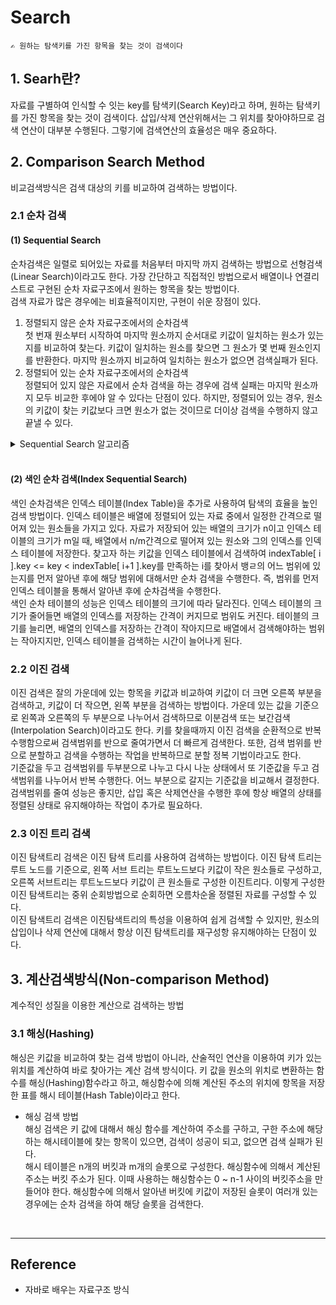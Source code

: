 # Search
    ✍️ 원하는 탐색키를 가진 항목을 찾는 것이 검색이다
## 1. Searh란?
자료를 구별하여 인식할 수 잇는 key를 탐색키(Search Key)라고 하며, 원하는 탐색키를 가진 항목을 찾는 것이 검색이다.
삽입/삭제 연산위해서는 그 위치를 찾아야하므로 검색 연산이 대부분 수행된다. 그렇기에 검색연산의 효율성은 매우 중요하다.  

## 2. Comparison Search Method
비교검색방식은 검색 대상의 키를 비교하여 검색하는 방법이다.

### 2.1 순차 검색

#### (1) Sequential Search
순차검색은 일렬로 되어있는 자료를 처음부터 마지막 까지 검색하는 방법으로 선형검색(Linear Search)이라고도 한다. 가장 간단하고 직접적인 방법으로서 배열이나 연결리스트로 구현된 순차 자료구조에서 원하는 항목을 찾는 방법이다.  
검색 자료가 많은 경우에는 비효율적이지만, 구현이 쉬운 장점이 있다.

1. 정렬되지 않은 순차 자료구조에서의 순차검색  
첫 번재 원소부터 시작하여 마지막 원소까지 순서대로 키값이 일치하는 원소가 있는지를 비교하여 찾는다. 키값이 일치하는 원소를 찾으면 그 원소가 몇 번째 원소인지를 반환한다. 마지막 원소까지 비교하여 일치하는 원소가 없으면 검색실패가 된다.
2. 정렬되어 있는 순차 자료구조에서의 순차검색  
정렬되어 있지 않은 자료에서 순차 검색을 하는 경우에 검색 실패는 마지막 원소까지 모두 비교한 후에야 알 수 있다는 단점이 있다. 하지만, 정렬되어 있는 경우, 원소의 키값이 찾는 키값보다 크면 원소가 없는 것이므로 더이상 검색을 수행하지 않고 끝낼 수 있다.

<details>
<summary>Sequential Search 알고리즘</summary>

```java
```
</details>    
<br>

#### (2) 색인 순차 검색(Index Sequential Search)   
색인 순차검색은 인덱스 테이블(Index Table)을 추가로 사용하여 탐색의 효율을 높인 검색 방법이다. 인덱스 테이블은 배열에 정렬되어 있는 자료 중에서 일정한 간격으로 떨어져 있는 원소들을 가지고 있다. 자료가 저장되어 있는 배열의 크기가 n이고 인덱스 테이블의 크기가 m일 때, 배열에서 n/m간격으로 떨어져 있는 원소와 그의 인덱스를 인덱스 테이블에 저장한다. 찾고자 하는 키값을 인덱스 테이블에서 검색하여  indexTable[ i ].key <= key < indexTable[ i+1 ].key를 만족하는 i를 찾아서 뱅ㄹ의 어느 범위에 있는지를 먼저 알아낸 후에 해당 범위에 대해서만 순차 검색을 수행한다. 즉, 범위를 먼저 인덱스 테이블을 통해서 알아낸 후에 순차검색을 수행한다.   
색인 순차 테이블의 성능은 인덱스 테이블의 크기에 따라 달라진다. 인덱스 테이블의 크기가 줄어들면 배열의 인덱스를 저장하는 간격이 커지므로 범위도 커진다. 테이블의 크기를 늘리면, 배열의 인덱스를 저장하는 간격이 작아지므로 배열에서 검색해야하는 범위는 작아지지만, 인덱스 테이블을 검색하는 시간이 늘어나게 된다.

### 2.2 이진 검색
이진 검색은 잘의 가운데에 있는 항목을 키값과 비교하여 키값이 더 크면 오른쪽 부분을 검색하고, 키값이 더 작으면, 왼쪽 부분을 검색하는 방법이다. 가운데 있는 값을 기준으로 왼쪽과 오른쪽의 두 부분으로 나누어서 검색하므로 이분검색 또는 보간검색(Interpolation Search)이라고도 한다. 키를 찾을때까지 이진 검색을 순환적으로 반복수행함으로써 검색범위를 반으로 줄여가면서 더 빠르게 검색한다. 또한, 검색 범위를 반으로 분할하고 검색을 수행하는 작업을 반복하므로 분할 정복 기법이라고도 한다.  
기준값을 두고 검색범위를 두부분으로 나누고 다시 나눈 상태에서 또 기준값을 두고 검색범위를 나누어서 반복 수행한다.  어느 부분으로 갈지는 기준값을 비교해서 결정한다. 검색범위를 줄여 성능은 좋지만, 삽입 혹은 삭제연산을 수행한 후에 항상 배열의 상태를 정렬된 상태로 유지해야하는 작업이 추가로 필요하다.

### 2.3 이진 트리 검색
이진 탐색트리 검색은 이진 탐색 트리를 사용하여 검색하는 방법이다. 이진 탐색 트리는 루트 노드를 기준으로, 왼쪽 서브 트리는 루트노드보다 키값이 작은 원소들로 구성하고, 오른쪽 서브트리는 루트노드보다 키값이 큰 원소들로 구성한 이진트리다. 이렇게 구성한 이진 탐색트리는 중위 순회방법으로 순회하면 오름차순올 정렬된 자료를 구성할 수 있다.  
이진 탐색트리 검색은 이진탐색트리의 특성을 이용하여 쉽게 검색할 수 있지만, 원소의 삽입이나 삭제 연산에 대해서 항상 이진 탐색트리를 재구성항 유지해야하는 단점이 있다.

## 3. 계산검색방식(Non-comparison Method)
계수적인 성질을 이용한 계산으로 검색하는 방법

### 3.1 해싱(Hashing)
해싱은 키값을 비교하여 찾는 검색 방법이 아니라, 산술적인 연산을 이용하여 키가 있는 위치를 계산하여 바로 찾아가는 계산 검색 방식이다. 키 값을 원소의 위치로 변환하는 함수를 해싱(Hashing)함수라고 하고, 해싱함수에 의해 계산된 주소의 위치에 항목을 저장한 표를 해시 테이블(Hash Table)이라고 한다.  

- 해싱 검색 방법  
해싱 검색은 키 값에 대해서 해싱 함수를 계산하여 주소를 구하고, 구한 주소에 해당하는 해시테이블에 찾는 항목이 있으면, 검색이 성공이 되고, 없으면 검색 실패가 된다.   
해시 테이블은 n개의 버킷과 m개의 슬롯으로 구성한다. 해싱함수에 의해서 계산된 주소는 버킷 주소가 된다. 이때 사용하는 해싱함수는 0 ~ n-1 사이의 버킷주소을 만들어야 한다. 해싱함수에 의해서 알아낸 버킷에 키값이 저장된 슬롯이 여러개 있는 경우에는 순차 검색을 하여 해당 슬롯을 검색한다.

<br>

---

## Reference

- 자바로 배우는 자료구조 방식